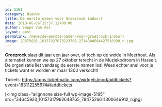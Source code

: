 ```yaml
---
id: 5161
category: Nieuws
title: De eerste namen voor Groezrock indoor!
date: 2018-06-06T15:37:12+00:00
author: Seppe Van Ael
layout: post
permalink: /news/de-eerste-namen-voor-groezrock-indoor/
image: 28379826_10157027873223765_2714884604427516998_n.jpg
---
```

**Groezrock** slaat dit jaar een jaar over, of toch op de weide in Meerhout. Als alternatief kunnen we op 27 oktober terecht in de Muziekodroom in Hasselt. De organisatie liet vandaag de eerste namen los! Wees echter snel voor je tickets want er worden er maar 1300 verkocht!

Tickets: https://apps.ticketmatic.com/widgets/mod/addtickets?event=183112255674#/addtickets

[<img class="alignnone size-full wp-image-5165" src="34645920_10157317992648765_7847526611300646912_n.jpg)